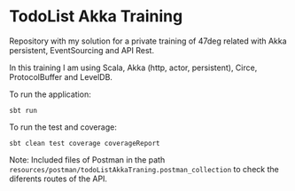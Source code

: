 # TodoList Akka Training

Repository with my solution for a private training of 47deg related with Akka persistent, EventSourcing and API Rest.

In this training I am using Scala, Akka (http, actor, persistent), Circe, ProtocolBuffer and LevelDB.

To run the application:

```
sbt run
```

To run the test and coverage:

```
sbt clean test coverage coverageReport
```

Note: Included files of Postman in the path `resources/postman/todoListAkkaTraning.postman_collection` to check the diferents routes of the API.